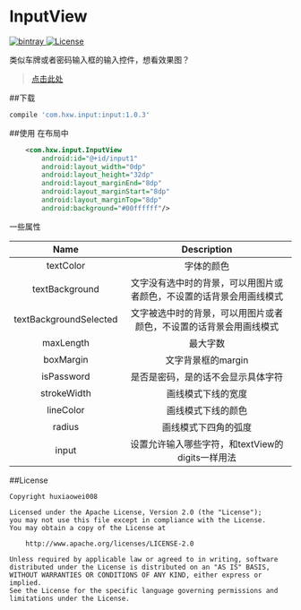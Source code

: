 # InputView
[![bintray](https://api.bintray.com/packages/huxiaowei008/maven/InputView/images/download.svg) ](https://bintray.com/huxiaowei008/maven/InputView/_latestVersion)
[![License](http://img.shields.io/badge/License-Apache%202.0-blue.svg?style=flat-square) ](http://www.apache.org/licenses/LICENSE-2.0)

类似车牌或者密码输入框的输入控件，想看效果图？
>[点击此处](http://www.jianshu.com/p/6155cf8ae080)

##下载
```gradle
compile 'com.hxw.input:input:1.0.3'
```

##使用
在布局中
```xml
    <com.hxw.input.InputView
        android:id="@+id/input1"
        android:layout_width="0dp"
        android:layout_height="32dp"
        android:layout_marginEnd="8dp"
        android:layout_marginStart="8dp"
        android:layout_marginTop="8dp"
        android:background="#00ffffff"/>
```
一些属性

| Name | Description |
|:----:|:-----------:|
| textColor | 字体的颜色 |
| textBackground | 文字没有选中时的背景，可以用图片或者颜色，不设置的话背景会用画线模式|
| textBackgroundSelected | 文字被选中时的背景，可以用图片或者颜色，不设置的话背景会用画线模式 |
| maxLength | 最大字数 |
| boxMargin | 文字背景框的margin |
| isPassword | 是否是密码，是的话不会显示具体字符 |
| strokeWidth | 画线模式下线的宽度 |
| lineColor | 画线模式下线的颜色 |
| radius | 画线模式下四角的弧度 |
| input | 设置允许输入哪些字符，和textView的digits一样用法 |

##License
```
Copyright huxiaowei008

Licensed under the Apache License, Version 2.0 (the "License");
you may not use this file except in compliance with the License.
You may obtain a copy of the License at

    http://www.apache.org/licenses/LICENSE-2.0

Unless required by applicable law or agreed to in writing, software
distributed under the License is distributed on an "AS IS" BASIS,
WITHOUT WARRANTIES OR CONDITIONS OF ANY KIND, either express or implied.
See the License for the specific language governing permissions and
limitations under the License.
```